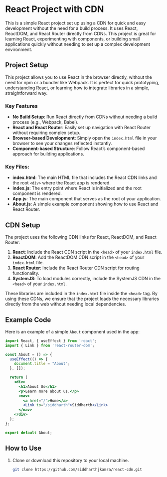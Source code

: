 # React Project with CDN

This is a simple React project set up using a CDN for quick and easy development without the need for a build process. It uses React, ReactDOM, and React Router directly from CDNs. This project is great for learning React, experimenting with components, or building small applications quickly without needing to set up a complex development environment.

## Project Setup

This project allows you to use React in the browser directly, without the need for npm or a bundler like Webpack. It is perfect for quick prototyping, understanding React, or learning how to integrate libraries in a simple, straightforward way.

### Key Features

- **No Build Setup**: Run React directly from CDNs without needing a build process (e.g., Webpack, Babel).
- **React and React Router**: Easily set up navigation with React Router without requiring complex setup.
- **Browser-based Development**: Simply open the `index.html` file in your browser to see your changes reflected instantly.
- **Component-based Structure**: Follow React’s component-based approach for building applications.

### Key Files:

- **index.html**: The main HTML file that includes the React CDN links and the root `<div>` where the React app is rendered.
- **index.js**: The entry point where React is initialized and the root component is rendered.
- **App.js**: The main component that serves as the root of your application.
- **About.js**: A simple example component showing how to use React and React Router.

## CDN Setup

The project uses the following CDN links for React, ReactDOM, and React Router:

1. **React**: Include the React CDN script in the `<head>` of your `index.html` file.
2. **ReactDOM**: Add the ReactDOM CDN script in the `<head>` of your `index.html` file.
3. **React Router**: Include the React Router CDN script for routing functionality.
4. **SystemJS**: To load modules correctly, include the SystemJS CDN in the `<head>` of your `index.html`.

These libraries are included in the `index.html` file inside the `<head>` tag. By using these CDNs, we ensure that the project loads the necessary libraries directly from the web without needing local dependencies.

## Example Code

Here is an example of a simple `About` component used in the app:

```jsx
import React, { useEffect } from 'react';
import { Link } from 'react-router-dom';

const About = () => {
  useEffect(() => {
    document.title = "About";
  }, []);

  return (
    <div>
      <h1>About Us</h1>
      <p>Learn more about us.</p>
      <nav>
        <a href="/">Home</a>
        <Link to="/siddharth">Siddharth</Link>
      </nav>
    </div>
  );
};

export default About;
```

## How to Use

1. Clone or download this repository to your local machine.

   ```bash
   git clone https://github.com/siddharthjkamra/react-cdn.git
